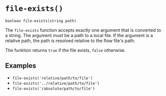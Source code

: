 # `file-exists()`

```
boolean file-exists(string path)
```

The `file-exists` function accepts exactly one argument that is converted to a string. The argument must be a path to a local file. If the argument is a relative path, the path is resolved relative to the flow file's path.

The funktion returns `true` if the file exists, `false` otherwise.


## Examples

* `file-exists('relative/path/to/file')`
* `file-exists('../relative/path/to/file')`
* `file-exists('/absolute/path/to/file')`
